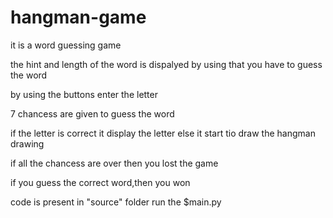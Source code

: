 # hangman-game
it is a word guessing game

the hint and length of the word is dispalyed by using that you have to guess the word

by using the buttons enter the letter

7 chancess are given to guess the word

if the letter is correct it display the letter else it start tio draw the hangman drawing

if all the chancess are over then you lost the game

if you guess the correct word,then you won

code is present in "source" folder
run the 
$main.py
